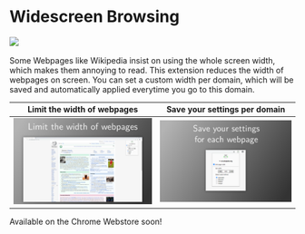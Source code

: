 # Widescreen Browsing

<a href="https://addons.mozilla.org/en-US/firefox/addon/widescreen-browsing/"><img src="https://ffp4g1ylyit3jdyti1hqcvtb-wpengine.netdna-ssl.com/addons/files/2015/11/get-the-addon.png"></a>  

Some Webpages like Wikipedia insist on using the whole screen width, which makes them annoying to read. This extension reduces the width of webpages on screen. You can set a custom width per domain, which will be saved and automatically applied everytime you go to this domain. 

Limit the width of webpages | Save your settings per domain
:-------------------------:|:-------------------------:
![](./publish/screenshots/Screenshot1.svg.png)  |  ![](/publish/screenshots/Screenshot3.svg.png) |  


Available on the Chrome Webstore soon!
